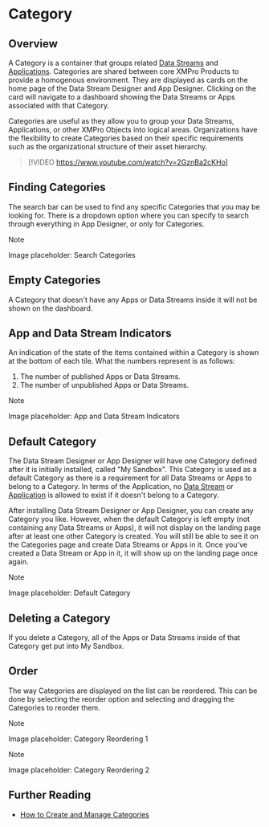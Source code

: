 # Category

## Overview

A Category is a container that groups related [Data Streams](data-stream/) and [Applications](application/). Categories are shared between core XMPro Products to provide a homogenous environment. They are displayed as cards on the home page of the Data Stream Designer and App Designer. Clicking on the card will navigate to a dashboard showing the Data Streams or Apps associated with that Category.

Categories are useful as they allow you to group your Data Streams, Applications, or other XMPro Objects into logical areas. Organizations have the flexibility to create Categories based on their specific requirements such as the organizational structure of their asset hierarchy.

> [!VIDEO https://www.youtube.com/watch?v=2GznBa2cKHo]

## Finding Categories

The search bar can be used to find any specific Categories that you may be looking for. There is a dropdown option where you can specify to search through everything in App Designer, or only for Categories.

> [!NOTE]
> Image placeholder: Search Categories

## Empty Categories

A Category that doesn't have any Apps or Data Streams inside it will not be shown on the dashboard.

## App and Data Stream Indicators

An indication of the state of the items contained within a Category is shown at the bottom of each tile. What the numbers represent is as follows:

1. The number of published Apps or Data Streams.
2. The number of unpublished Apps or Data Streams.

> [!NOTE]
> Image placeholder: App and Data Stream Indicators

## Default Category

The Data Stream Designer or App Designer will have one Category defined after it is initially installed, called "My Sandbox". This Category is used as a default Category as there is a requirement for all Data Streams or Apps to belong to a Category. In terms of the Application, no [Data Stream](data-stream/) or [Application](application/) is allowed to exist if it doesn't belong to a Category.

After installing Data Stream Designer or App Designer, you can create any Category you like. However, when the default Category is left empty (not containing any Data Streams or Apps), it will not display on the landing page after at least one other Category is created. You will still be able to see it on the Categories page and create Data Streams or Apps in it. Once you've created a Data Stream or App in it, it will show up on the landing page once again.

> [!NOTE]
> Image placeholder: Default Category

## Deleting a Category

If you delete a Category, all of the Apps or Data Streams inside of that Category get put into My Sandbox.

## Order

The way Categories are displayed on the list can be reordered. This can be done by selecting the reorder option and selecting and dragging the Categories to reorder them.

> [!NOTE]
> Image placeholder: Category Reordering 1

> [!NOTE]
> Image placeholder: Category Reordering 2

## Further Reading

* [How to Create and Manage Categories](../how-tos/manage-categories.md)

